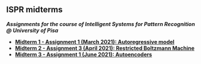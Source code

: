 ## ISPR midterms
***Assignments for the course of Intelligent Systems for Pattern Recognition @ University of Pisa***

- **[Midterm 1 - Assignment 1 (March 2021): Autoregressive model](midterm1)**
- **[Midterm 2 - Assignment 3 (April 2021): Restricted Boltzmann Machine](midterm2)**
- **[Midterm 3 - Assignment 1 (June 2021): Autoencoders](midterm3)**
